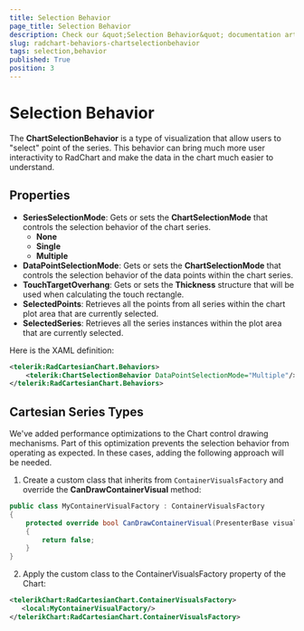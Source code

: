 ```yaml
---
title: Selection Behavior
page_title: Selection Behavior
description: Check our &quot;Selection Behavior&quot; documentation article for RadChart for UWP control.
slug: radchart-behaviors-chartselectionbehavior
tags: selection,behavior
published: True
position: 3
---
```


# Selection Behavior

The **ChartSelectionBehavior** is a type of visualization that allow users to "select" point of the series. This behavior can bring much more user interactivity to RadChart and make the data in the chart much easier to understand.

## Properties

* **SeriesSelectionMode**: Gets or sets the **ChartSelectionMode** that controls the selection behavior of the chart series.
	* **None**
	* **Single**
	* **Multiple**
* **DataPointSelectionMode**: Gets or sets the **ChartSelectionMode** that controls the selection behavior of the data points within the chart series.
* **TouchTargetOverhang**: Gets or sets the **Thickness** structure that will be used when calculating the touch rectangle.
* **SelectedPoints**: Retrieves all the points from all series within the chart plot area that are currently selected.
* **SelectedSeries**: Retrieves all the series instances within the plot area that are currently selected.

Here is the XAML definition:
```XML
<telerik:RadCartesianChart.Behaviors>
    <telerik:ChartSelectionBehavior DataPointSelectionMode="Multiple"/>
</telerik:RadCartesianChart.Behaviors>
```

## Cartesian Series Types
We've added performance optimizations to the Chart control drawing mechanisms. Part of this optimization prevents the selection behavior from operating as expected. In these cases, adding the following approach will be needed.

1. Create a custom class that inherits from `ContainerVisualsFactory` and override the **CanDrawContainerVisual** method:

```C#
public class MyContainerVisualFactory : ContainerVisualsFactory
{
    protected override bool CanDrawContainerVisual(PresenterBase visualElement)
    {
        return false;
    }
}
```

2. Apply the custom class to the ContainerVisualsFactory property of the Chart:

```XML
<telerikChart:RadCartesianChart.ContainerVisualsFactory>
   <local:MyContainerVisualFactory/>
</telerikChart:RadCartesianChart.ContainerVisualsFactory>
```




